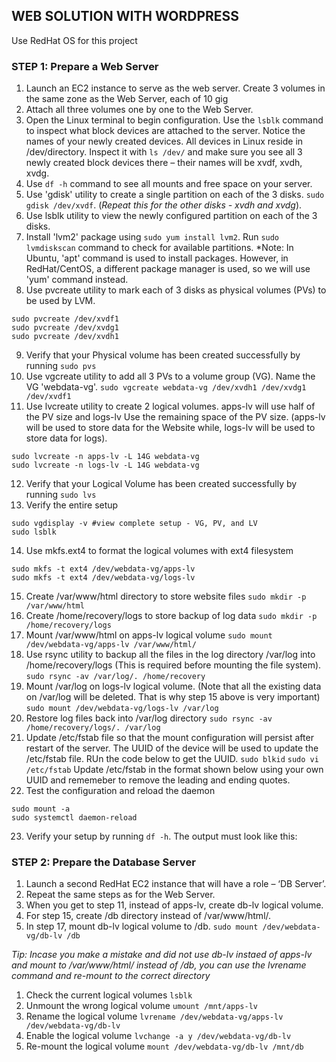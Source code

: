 ## WEB SOLUTION WITH WORDPRESS

Use RedHat OS for this project

### STEP 1: Prepare a Web Server
1. Launch an EC2 instance to serve as the web server. Create 3 volumes in the same zone as the Web Server, each of 10 gig
2. Attach all three volumes one by one to the Web Server.
3. Open the Linux terminal to begin configuration. Use the ```lsblk``` command to inspect what block devices are attached to the server. Notice the names of your newly created devices. All devices in Linux reside in /dev/directory. Inspect it with ```ls /dev/``` and make sure you see all 3 newly created block devices there – their names will be xvdf, xvdh, xvdg.
4. Use ```df -h``` command to see all mounts and free space on your server.
5. Use 'gdisk' utility to create a single partition on each of the 3 disks.
```sudo gdisk /dev/xvdf```. (*Repeat this for the other disks - xvdh and xvdg*).
6. Use lsblk utility to view the newly configured partition on each of the 3 disks.
7. Install 'lvm2' package using ```sudo yum install lvm2```. Run ```sudo lvmdiskscan``` command to check for available partitions.
*Note: In Ubuntu, 'apt' command is used to install packages. However, in RedHat/CentOS, a different package manager is used, so we will use 'yum' command instead.
8. Use pvcreate utility to mark each of 3 disks as physical volumes (PVs) to be used by LVM.
```
sudo pvcreate /dev/xvdf1
sudo pvcreate /dev/xvdg1
sudo pvcreate /dev/xvdh1 
```
9. Verify that your Physical volume has been created successfully by running ```sudo pvs```
10. Use vgcreate utility to add all 3 PVs to a volume group (VG). Name the VG 'webdata-vg'.
```sudo vgcreate webdata-vg /dev/xvdh1 /dev/xvdg1 /dev/xvdf1```
11. Use lvcreate utility to create 2 logical volumes. apps-lv will use half of the PV size and logs-lv Use the remaining space of the PV size. (apps-lv will be used to store data for the Website while, logs-lv will be used to store data for logs).
```
sudo lvcreate -n apps-lv -L 14G webdata-vg
sudo lvcreate -n logs-lv -L 14G webdata-vg
```
12. Verify that your Logical Volume has been created successfully by running ```sudo lvs```
13. Verify the entire setup
```
sudo vgdisplay -v #view complete setup - VG, PV, and LV
sudo lsblk 
```
14. Use mkfs.ext4 to format the logical volumes with ext4 filesystem
```
sudo mkfs -t ext4 /dev/webdata-vg/apps-lv
sudo mkfs -t ext4 /dev/webdata-vg/logs-lv
```
15. Create /var/www/html directory to store website files
```sudo mkdir -p /var/www/html```
16. Create /home/recovery/logs to store backup of log data
```sudo mkdir -p /home/recovery/logs```
17. Mount /var/www/html on apps-lv logical volume
```sudo mount /dev/webdata-vg/apps-lv /var/www/html/```
18. Use rsync utility to backup all the files in the log directory /var/log into /home/recovery/logs (This is required before mounting the file system).
```sudo rsync -av /var/log/. /home/recovery```
19. Mount /var/log on logs-lv logical volume. (Note that all the existing data on /var/log will be deleted. That is why step 15 above is very important)
```sudo mount /dev/webdata-vg/logs-lv /var/log```
20. Restore log files back into /var/log directory
```sudo rsync -av /home/recovery/logs/. /var/log```
21. Update /etc/fstab file so that the mount configuration will persist after restart of the server.
The UUID of the device will be used to update the /etc/fstab file. RUn the code below to get the UUID.
```sudo blkid```
```sudo vi /etc/fstab```
Update /etc/fstab in the format shown below using your own UUID and rememeber to remove the leading and ending quotes.
22. Test the configuration and reload the daemon
```
sudo mount -a
sudo systemctl daemon-reload
```
23. Verify your setup by running ```df -h```. The output must look like this:

### STEP 2: Prepare the Database Server
1. Launch a second RedHat EC2 instance that will have a role – ‘DB Server’.
2. Repeat the same steps as for the Web Server.
3. When you get to step 11, instead of apps-lv, create db-lv logical volume.
4. For step 15, create /db directory instead of /var/www/html/.
5. In step 17, mount db-lv logical volume to /db.
```sudo mount /dev/webdata-vg/db-lv /db```

*Tip: Incase you make a mistake and did not use db-lv instaed of apps-lv and mount to /var/www/html/ instead of /db, you can
use the lvrename command and re-mount to the correct directory*
1. Check the current logical volumes
```lsblk```
2. Unmount the wrong logical volume
```umount /mnt/apps-lv```
3. Rename the logical volume
```lvrename /dev/webdata-vg/apps-lv /dev/webdata-vg/db-lv```
4. Enable the logical volume
```lvchange -a y /dev/webdata-vg/db-lv```
5. Re-mount the logical volume
```mount /dev/webdata-vg/db-lv /mnt/db```













